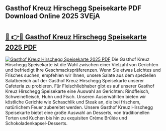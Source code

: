 ## Gasthof Kreuz Hirschegg Speisekarte PDF Download Online 2025 3VEjA

# <h2><a href="http://gc73mo.nevu.top/?p=Gasthof+Kreuz+Hirschegg+Speisekarte">🔗 👉🔴 Gasthof Kreuz Hirschegg Speisekarte 2025 PDF</a></h2>

[![Gasthof Kreuz Hirschegg Speisekarte 2025 PDF](https://i.imgur.com/dBaPXMq.png)](http://gc73mo.nevu.top/?p=Gasthof+Kreuz+Hirschegg+Speisekarte)
Die Gasthof Kreuz Hirschegg Speisekarte ist die Wahl zwischen einer Vielzahl von Gerichten und befriedigt Ihre Geschmackspräferenzen. Wenn Sie etwas Leichtes und Frisches suchen, empfehlen wir Ihnen, unsere Salate aus dem speziellen Salatbereich auf der Gasthof Kreuz Hirschegg Speisekarte unserer Cafeteria zu probieren. Für Fleischliebhaber gibt es auf unserer Gasthof Kreuz Hirschegg Speisekarte eine Auswahl an Gerichten: Rindfleisch, Schweinefleisch, Huhn und Fisch. Unseren Auserwählten bieten wir köstliche Gerichte wie Schaschlik und Steak an, die bei frischem, natürlichem Feuer zubereitet werden. Unsere Gasthof Kreuz Hirschegg Speisekarte bietet eine große Auswahl an Desserts, von traditionellen Torten und Kuchen bis hin zu exquisiten Crème Brûlée und Schokoladenkapsel-Desserts.
